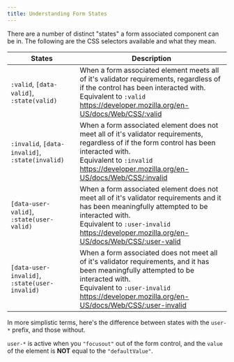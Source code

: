 ```yaml
---
title: Understanding Form States
---
```


There are a number of distinct "states" a form associated component can be in. The
following are the CSS selectors available and what they mean.

<table-container>
  <table>
    <thead>
      <tr>
        <th>
          States
        </th>
        <th>
          Description
        </th>
      </tr>
    </thead>
    <tbody>
      <tr>
        <td>
          <code>:valid</code>,
          <code>[data-valid]</code>,
          <code>:state(valid)</code>
        </td>
        <td>
          When a form associated element meets all of it's validator requirements, regardless of if
          the control has been interacted with.
          <br>
          Equivalent to <code>:valid</code>
          <br>
          <a href="https://developer.mozilla.org/en-US/docs/Web/CSS/:valid">https://developer.mozilla.org/en-US/docs/Web/CSS/:valid</a>
        </td>
      </tr>
      <tr>
        <td>
          <code>:invalid</code>,
          <code>[data-invalid]</code>,
          <code>:state(invalid)</code>
        </td>
        <td>
          When a form associated element does not meet all of it's validator requirements,
          regardless of if the form control has been interacted with.
          <br>
          Equivalent to <code>:invalid</code>
          <br>
          <a href="https://developer.mozilla.org/en-US/docs/Web/CSS/:invalid">https://developer.mozilla.org/en-US/docs/Web/CSS/:invalid</a>
        </td>
      </tr>
      <tr>
        <td>
          <!-- <code>:user-valid</code>, -->
          <code>[data-user-valid]</code>,
          <code>:state(user-valid)</code>
        </td>
        <td>
          When a form associated element does not meet all of it's validator requirements
          and it has been meaningfully attempted to be interacted with.
          <br>
          Equivalent to <code>:user-invalid</code>
          <br>
          <a href="https://developer.mozilla.org/en-US/docs/Web/CSS/:user-valid">https://developer.mozilla.org/en-US/docs/Web/CSS/:user-valid</a>
        </td>
      </tr>
      <tr>
        <td>
          <!-- <code>:user-invalid</code>, -->
          <code>[data-user-invalid]</code>,
          <code>:state(user-invalid)</code>
        </td>
        <td>
          When a form associated does not meet all of it's validator requirements,
          and it has been meaningfully attempted to be interacted with.
          <br>
          Equivalent to <code>:user-invalid</code>
          <br>
          <a href="https://developer.mozilla.org/en-US/docs/Web/CSS/:user-invalid">https://developer.mozilla.org/en-US/docs/Web/CSS/:user-invalid</a>
        </td>
      </tr>
    </tbody>
  </table>
</table-container>

In more simplistic terms, here's the difference between states with the `user-*` prefix, and those without.

`user-*` is active when you `"focusout"` out of the form control, and the `value` of the element is **NOT** equal to the `"defaultValue"`.

<style>
  .form-state-preview::part(preview) {
    min-height: 400px;
  }
</style>

<light-preview class="form-state-preview">
  <template slot="code">
    <style>
      :is(textarea, input):focus-visible,
      textarea-component::part(form-control):focus-visible {
        outline: transparent;
      }

      :is(input, textarea),
      textarea-component::part(form-control) {
        border: 3px solid gray;
      }

      :is(textarea, input):valid,
      :is(:valid, [data-valid])::part(form-control) {
        background-color: rgba(0, 255, 0, 0.1);
      }

      :is(textarea, input):user-valid,
      :is([data-user-valid])::part(form-control) {
        border-color: rgba(0, 255, 0, 1);
      }

      label.required::after {
        content: "*";
        color: red;
        font-size: 1em;
      }

      :is(textarea, input):invalid,
      :is(:invalid)::part(form-control) {
        background-color: rgba(255, 0, 0, 0.1);
      }

      :is(textarea, input):user-invalid,
      :is([data-user-invalid])::part(form-control) {
        border-color: red;
      }

      :disabled {
        opacity: 0.5;
      }

    </style>

    <form>
      <fieldset>
        <div style="display: grid; grid-template-columns: repeat(2, minmax(0, 1fr));">
          <div>
            <label class="required" for="textarea-component">
              This is a custom textarea
            </label>
            <br>
            <textarea-component
              id="textarea-component"
              name="textarea-component"
              aria-describedby="help-text form-state"
              required
              minlength="5"
              maxlength="7"
              value="def"
            ></textarea-component>
          </div>

          <div>
            <label class="required" for="textarea">
              This is a regular textarea
            </label>
            <br>
            <textarea
              id="textarea"
              name="textarea"
              aria-describedby="help-text"
              required
              minlength="5"
              maxlength="7"
            >def</textarea>
          </div>
        </div>
      </fieldset>

      <br>

      <button type="reset">Reset</button>
      <button type="button" id="disable">Disable</button>
      <button>Submit</button>

      <br>

      <p id="help-text">
        This textarea has different "states" based on interactions.
      </p>
      <br>
      <p id="form-state">
        Current Custom Textarea State: <span id="state"></span>
      </p>

      <script type="module">
        import TextareaComponent from "<%= find_asset("../examples/textarea-component.js") %>"

        const state = () => document.querySelector("#state")

        if (!window.customElements.get("textarea-component")) {
          window.customElements.define("textarea-component", TextareaComponent)
        }

        document.addEventListener("submit", (e) => {
          e.preventDefault()
          updateState()
        })

        document.addEventListener("input", (e) => {
          updateState()
        })

        document.addEventListener("click", (e) => {
          const btn = e.target.closest("#disable")

          if (btn) {
            const fieldset = document.querySelector("fieldset")
            const isDisabled = !fieldset.hasAttribute("disabled")
            fieldset.toggleAttribute("disabled", isDisabled)

            btn.innerText = isDisabled ? "Enable" : "Disable"
          }
        })

        document.addEventListener("focusout", (e) => {
          updateState()
        })

        document.addEventListener("reset", () => {
          updateState()
        })


        function updateState () {
          if (!state()) return
          setTimeout(() => state().innerText = getState(document.querySelector("textarea-component")))
        }

        function getState (formControl) {
          let states = []
          if (formControl?.hasAttribute("data-user-valid")) {
            states.push("has-interacted")
            states.push("user-valid")
          }

          if (formControl?.hasAttribute("data-user-invalid")) {
            states.push("has-interacted")
            states.push("user-invalid")
          }

          if (formControl?.hasAttribute("data-valid")) {
            states.push("valid")
          }
          if (formControl?.hasAttribute("data-invalid")) {
            states.push("invalid")
          }

          return states.join(", ")
        }
      </script>
    </form>
  </template>
</light-preview>

`:user-valid`: Need to have changed the value. If you're in a `user-valid` state, and then start changing the value to an `invalid` value, then it becomes `:invalid`, but not `:user-invalid` until the user `blurs` from the form control.

`:user-invalid`: If we go from `:user-invalid` to a valid state, we become `:user-valid`, unlike `:user-valid` -> `:invalid`

`:user-invalid` -> `:user-valid`
`:user-valid` -> `:invalid` until `blur` then `:user-invalid`

On a form reset, a form control is only ever `:valid` or `:invalid`. Never `:user-*`.

When disabled, it is neither `:valid` or `:invalid`. Instead it is `:disabled`
